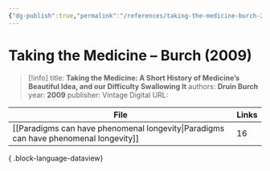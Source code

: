 ```yaml
---
{"dg-publish":true,"permalink":"/references/taking-the-medicine-burch-2009/"}
---
```



# Taking the Medicine – Burch (2009)

> [!info]
> title: **Taking the Medicine: A Short History of Medicine’s Beautiful Idea, and our Difficulty Swallowing It**
> authors: **Druin Burch**
> year: **2009**
> publisher: Vintage Digital
> URL: 



| File                                                                                    | Links |
| --------------------------------------------------------------------------------------- | ----- |
| [[Paradigms can have phenomenal longevity\|Paradigms can have phenomenal longevity]] | 16    |

{ .block-language-dataview}
